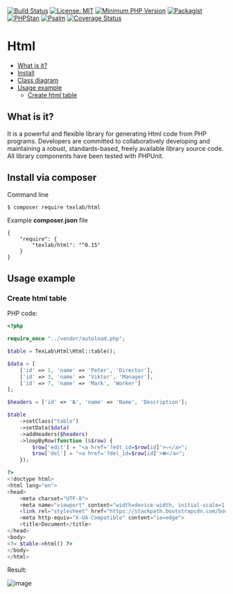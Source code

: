 [![Build Status](https://travis-ci.com/andy-aa/html.svg?branch=master)](https://travis-ci.com/andy-aa/html)
[![License: MIT](https://img.shields.io/badge/License-MIT-brightgreen.svg?style=flat-square)](https://opensource.org/licenses/MIT)
[![Minimum PHP Version](https://img.shields.io/badge/php-%3E%3D%207.1-8892BF.svg?style=flat-square)](https://php.net/)
[![Packagist](https://img.shields.io/packagist/vpre/texlab/html.svg?style=flat-square)](https://packagist.org/packages/texlab/html)
[![PHPStan](https://img.shields.io/badge/PHPStan-level%208-brightgreen.svg?style=flat-square)](https://phpstan.org/)
[![Psalm](https://img.shields.io/badge/Psalm-Level%20Max-brightgreen.svg?style=flat-square)](https://psalm.dev/) 
[![Coverage Status](https://img.shields.io/coveralls/github/andy-aa/html/master.svg?style=flat-square)](https://coveralls.io/github/andy-aa/html?branch=master)
# Html
- [What is it?](#what-is-it)
- [Install](#install-via-composer)
- [Class diagram](#class-diagram)
- [Usage example](#usage-example)
    - [Create html table](#create-html-table)

## What is it?

  It is a powerful and flexible library for generating Html code from PHP programs.
  Developers are committed to collaboratively developing and maintaining a robust, standards-based, freely available library
  source code. All library components have been tested with PHPUnit.
  
## Install via composer

Command line
```
$ composer require texlab/html
```
Example **composer.json** file
```
{
    "require": {
        "texlab/html": "^0.15"
    }
}
```

## Usage example

### Create html table
PHP code:

```php
<?php

require_once "../vendor/autoload.php";

$table = TexLab\Html\Html::table();

$data = [
    ['id' => 1, 'name' => 'Peter', 'Director'],
    ['id' => 3, 'name' => 'Viktor', 'Manager'],
    ['id' => 7, 'name' => 'Mark', 'Worker']
];

$headers = ['id' => '№', 'name' => 'Name', 'Description'];

$table
    ->setClass("table")
    ->setData($data)
    ->addHeaders($headers)
    ->loopByRow(function (&$row) {
        $row['edit'] = "<a href='?edt_id=$row[id]'>✏</a>";
        $row['del'] = "<a href='?del_id=$row[id]'>❌</a>";
    });

?>
<!doctype html>
<html lang="en">
<head>
    <meta charset="UTF-8">
    <meta name="viewport" content="width=device-width, initial-scale=1, shrink-to-fit=no">
    <link rel="stylesheet" href="https://stackpath.bootstrapcdn.com/bootstrap/4.5.2/css/bootstrap.min.css">
    <meta http-equiv="X-UA-Compatible" content="ie=edge">
    <title>Document</title>
</head>
<body>
<?= $table->html() ?>
</body>
</html>
```

Result:

![image](https://user-images.githubusercontent.com/46691193/92361408-03d37700-f0f7-11ea-92a4-4450c30ba3d5.png)
